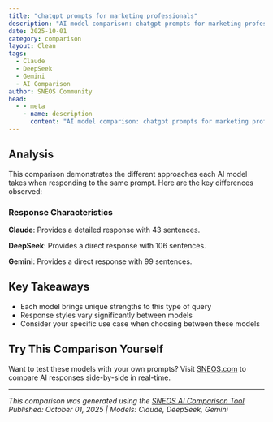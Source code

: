```yaml
---
title: "chatgpt prompts for marketing professionals"
description: "AI model comparison: chatgpt prompts for marketing professionals..."
date: 2025-10-01
category: comparison
layout: Clean
tags:
  - Claude
  - DeepSeek
  - Gemini
  - AI Comparison
author: SNEOS Community
head:
  - - meta
    - name: description
      content: "AI model comparison: chatgpt prompts for marketing professionals..."
---
```


<ChatComparison
  title="chatgpt prompts for marketing professionals"
  prompt="chatgpt prompts for marketing professionals"
  :responses='{
    "Claude": "Here are powerful ChatGPT prompts tailored for marketing professionals:\n\n## **Content Marketing \u0026 Strategy**\n\n**Content Planning:**\n\u0060\u0060\u0060\nAct as a content marketing strategist. Create a 30-day content calendar for [industry/business type] targeting [specific audience]. Include content themes, post types, optimal posting times, and engagement strategies for [platforms]. Consider seasonal trends and industry events.\n\u0060\u0060\u0060\n\n**Brand Positioning:**\n\u0060\u0060\u0060\nHelp me develop a unique brand positioning statement for [company/product]. Analyze our key differentiators: [list features/benefits], target audience: [demographics/psychographics], and main competitors: [list]. Provide 3 positioning options with rationale.\n\u0060\u0060\u0060\n\n## **Campaign Development**\n\n**Campaign Strategy:**\n\u0060\u0060\u0060\nCreate a comprehensive marketing campaign for [product/service launch]. Include campaign objectives, target audience personas, key messages, channel mix, timeline, success metrics, and potential challenges with solutions. Budget range: [amount].\n\u0060\u0060\u0060\n\n**A/B Testing Ideas:**\n\u0060\u0060\u0060\nGenerate 10 A/B testing ideas for [email campaigns/social media ads/landing pages] in the [industry] sector. Include specific elements to test, hypothesis for each test, and predicted outcomes.\n\u0060\u0060\u0060\n\n## **Copywriting \u0026 Messaging**\n\n**Sales Copy:**\n\u0060\u0060\u0060\nWrite compelling sales copy for [product/service] that addresses these pain points: [list problems]. Include a strong headline, emotional hooks, social proof elements, and clear CTAs. Tone: [professional/casual/urgent]. Word limit: [number].\n\u0060\u0060\u0060\n\n**Email Marketing:**\n\u0060\u0060\u0060\nCreate a 5-email welcome sequence for new subscribers to [business type]. Each email should have a specific purpose, engaging subject line, valuable content, and soft promotional elements. Include optimal send timing.\n\u0060\u0060\u0060\n\n## **Audience Research \u0026 Personas**\n\n**Customer Persona Development:**\n\u0060\u0060\u0060\nHelp me create detailed buyer personas for [product/service]. Based on [industry/market], develop 3 distinct personas including demographics, psychographics, pain points, buying behavior, preferred communication channels, and content preferences.\n\u0060\u0060\u0060\n\n**Competitive Analysis:**\n\u0060\u0060\u0060\nConduct a marketing analysis of [competitor names] in the [industry] space. Compare their messaging, positioning, content strategy, social media presence, and identify opportunities for differentiation.\n\u0060\u0060\u0060\n\n## **Social Media Marketing**\n\n**Platform-Specific Content:**\n\u0060\u0060\u0060\nCreate 15 engaging [Instagram/LinkedIn/TikTok] post ideas for [business type] that will drive engagement and showcase expertise. Include post formats, captions, relevant hashtags, and posting strategies.\n\u0060\u0060\u0060\n\n**Influencer Campaign:**\n\u0060\u0060\u0060\nDesign an influencer marketing strategy for [product/brand]. Identify ideal influencer types, campaign objectives, content requirements, success metrics, and outreach templates for [budget range/audience size].\n\u0060\u0060\u0060\n\n## **Analytics \u0026 Optimization**\n\n**Marketing Metrics:**\n\u0060\u0060\u0060\nRecommend the most important KPIs to track for [specific campaign type/channel]. Explain why each metric matters, how to improve them, and what benchmarks to aim for in [industry]. Include both vanity and actionable metrics.\n\u0060\u0060\u0060\n\n**Conversion Optimization:**\n\u0060\u0060\u0060\nAnalyze this customer journey: [describe touchpoints] and identify 5 optimization opportunities to improve conversion rates. Suggest specific tactics for each stage and expected impact.\n\u0060\u0060\u0060\n\n## **Specialized Marketing Areas**\n\n**SEO Content Strategy:**\n\u0060\u0060\u0060\nDevelop an SEO content strategy for [business/website]. Research keyword opportunities around [topics/services], create content clusters, and suggest content formats that will rank well and drive qualified traffic.\n\u0060\u0060\u0060\n\n**Event Marketing:**\n\u0060\u0060\u0060\nCreate a comprehensive marketing plan for [event type]. Include pre-event promotion, day-of engagement tactics, post-event follow-up, and measurement strategies. Target audience: [description]. Budget: [range].\n\u0060\u0060\u0060\n\n## **Tips for Better Results:**\n\n1. **Be Specific:** Include exact details about your industry, target audience, and goals\n2. **Provide Context:** Share relevant background information about your business\n3. **Set Parameters:** Define budget ranges, timelines, and constraints\n4. **Request Formats:** Specify if you want lists, tables, scripts, or detailed explanations\n5. **Iterate:** Use follow-up prompts to refine and expand on responses\n\n**Follow-up Prompt Examples:**\n- \u0022Expand on point #3 with specific examples\u0022\n- \u0022Adapt this strategy for a smaller budget\u0022\n- \u0022Make this more suitable for B2B audiences\u0022\n- \u0022Add seasonal considerations to this campaign\u0022\n\nWould you like me to elaborate on any of these",
    "DeepSeek": "Of course! Here is a comprehensive guide to ChatGPT prompts for marketing professionals, broken down by function. The key to great results is using specific, detailed prompts.\n\n### The Golden Rule of Prompting: Be Specific!\nInstead of: \u0060\u0022Write a social media post.\u0022\u0060\nUse: \u0060\u0022Write a [tone, e.g., funny, professional] social media post for [Platform, e.g., LinkedIn] targeting [Target Audience, e.g., small business owners] about our new [Product/Service]. Highlight the key benefit of [Key Benefit]. Include a call-to-action to [CTA, e.g., sign up for a demo]. Keep it under 200 characters.\u0022\u0060\n\n---\n\n### 1. Content Marketing \u0026 Creation\n\n**Blog Post Ideas \u0026 Outlines:**\n*   \u0022Generate 10 blog post ideas for a [Your Industry] company targeting [Your Audience] interested in [Specific Topic or Pain Point].\u0022\n*   \u0022Create a detailed outline for a blog post titled \u0027[Blog Post Title]\u0027. Include an introduction, 4 main sections with subpoints, and a conclusion.\u0022\n*   \u0022Repurpose the key points from this blog post [Paste Blog Post Text] into a script for a 1-minute Instagram Reel.\u0022\n\n**Social Media Content:**\n*   \u0022Write 5 different [Platform, e.g., Twitter] threads about [Topic]. Each thread should have 4-5 tweets and end with a question to encourage engagement.\u0022\n*   \u0022Create a week\u0027s worth of Instagram story ideas to promote our upcoming webinar on [Webinar Topic]. Include polls, quizzes, and a countdown sticker.\u0022\n*   \u0022Draft 3 LinkedIn posts for a company announcement: [Paste Announcement Details]. Write one for the CEO\u0027s perspective, one for the official company page, and one as a \u0027lessons learned\u0027 post from a team lead.\u0022\n\n**Email Marketing:**\n*   \u0022Write a subject line and preheader text for a newsletter promoting our new guide on [Guide Topic]. Use curiosity and highlight the key takeaway: [Key Takeaway].\u0022\n*   \u0022Draft a 3-email nurture sequence for someone who downloaded our ebook. Email 1: Thank you. Email 2: Expand on a key concept. Email 3: Offer a related product demo.\u0022\n*   \u0022Create a win-back email for customers who haven\u0027t purchased in 6 months. Offer them a [Discount/Special Offer] and remind them of our core value proposition.\u0022\n\n**Website Copy:**\n*   \u0022Rewrite our \u0027About Us\u0027 page to be more customer-centric. Instead of \u0027we do X,\u0027 focus on \u0027you will achieve Y.\u0027 Our target customer is [Persona].\u0022\n*   \u0022Generate 5 value-driven headlines for our landing page about [Product/Service]. The primary goal is [e.g., lead generation, sign-ups].\u0022\n*   \u0022Write meta descriptions for the following three pages: [List Page URLs or Topics]. Include primary keywords [List Keywords] and a strong CTA.\u0022\n\n---\n\n### 2. Strategy \u0026 Planning\n\n**Audience \u0026 Persona Development:**\n*   \u0022Create a detailed buyer persona for a [Your Product/Service]. Include demographics, goals, challenges, pain points, and common objections to purchase.\u0022\n*   \u0022What are the top 5 marketing channels I should focus on to reach [Target Audience] for a [Your Industry] business?\u0022\n*   \u0022Analyze the strengths, weaknesses, opportunities, and threats (SWOT) for a marketing campaign promoting [Product/Service] against our main competitor, [Competitor Name].\u0022\n\n**Campaign Ideation:**\n*   \u0022Brainstorm 5 creative marketing campaign ideas for the launch of a new [Product] aimed at [Audience]. The core message is [Core Message].\u0022\n*   \u0022Suggest a 30-day content calendar for [Month] for a [Your Industry] brand on [Platform, e.g., TikTok]. The theme for the month is [Theme].\u0022\n*   \u0022What are some unique partnership or influencer collaboration ideas for a brand in the [Your Industry] space?\u0022\n\n---\n\n### 3. Advertising \u0026 PPC\n\n**Ad Copy Generation:**\n*   \u0022Write 5 different Google Ads headlines and 2 descriptions for a campaign promoting [Product/Service]. Use these keywords: [List Keywords]. Highlight [Key Benefit].\u0022\n*   \u0022Create 3 versions of a Facebook Ad copy for a lead generation campaign targeting [Audience]. Each version should use a different angle: one focused on saving time, one on saving money, and one on increasing status.\u0022\n*   \u0022Generate 10 power words and emotional triggers I can use in my ad copy for a [Luxury/Value/Innovative] brand.\u0022\n\n**Audience Targeting:**\n*   \u0022Suggest 5 detailed targeting options (interests, behaviors) in Meta Ads Manager for someone who would be interested in [Product/Service].\u0022\n*   \u0022What are some lookalike audience seed sources I could use for a [E-commerce/SaaS] business?\u0022\n\n---\n\n### 4. SEO (Search Engine Optimization)\n\n**Keyword Research:**\n*   \u0022Generate a list of 15 long-tail keyword ideas related to [Primary Keyword]. Categorize them by search intent (informational, commercial, transactional).\u0022\n*   \u0022What are some related questions people ask about [Topic]? Format them as \u0027People Also Ask\u0027 questions.\u0022\n*   \u0022Identify semantic keywords and LSI (Latent Semantic Indexing) terms I should include in a blog post about [Topic].\u0022\n\n**On-Page SEO:**\n*   \u0022Suggest 5 SEO-optimized title tag and meta description combinations for a page about [Page Topic]. The primary keyword is [Keyword].\u0022\n*   \u0022Analyze this URL structure [Website.com/category/post-title] and suggest a more SEO-friendly alternative.\u0022\n\n---\n\n### 5. Analytics \u0026 Reporting\n\n**Data Interpretation:**\n*   \u0022I have the following marketing data for Q3: [Paste Data - e.g., website traffic, conversion rates, social media engagement]. Summarize the key takeaways and suggest 3 potential next steps.\u0022\n*   \u0022Explain the concept of [Marketing Metric, e.g., Customer Lifetime Value, ROAS] in simple terms as if I were explaining it to a non-marketer.\u0022\n\n**Report Writing:**\n*   \u0022Draft an executive summary for a monthly marketing report. Our biggest win was [Win], our biggest challenge was [Challenge], and our main focus for next month is [Focus].\u0022\n*   \u0022Create a template for a weekly social media performance report. Include metrics for engagement, reach, and top-performing posts.\u0022\n\n---\n\n### 6. Creative Brainstorming \u0026 Problem-Solving\n\n**Naming \u0026 Slogans:**\n*   \u0022Brainstorm 10 names for a new [Product Type] that conveys [Adjective, e.g., speed, reliability, fun]. The target audience is [Audience].\u0022\n*   \u0022Generate 5 tagline options for [Brand Name], a company that [What you do]. The tagline should be short, memorable, and highlight [Key Benefit].\u0022\n\n**Problem-Solving:**\n*   \u0022My [Marketing Channel, e.g., email] open rates are declining. List 5 potential reasons and actionable solutions for each.\u0022\n*   \u0022Act as a seasoned marketing consultant. Our campaign for [Product] is not converting well despite high click-through rates. What are the first three things you would investigate?\u0022\n\nBy using these structured prompts, you can turn ChatGPT into a powerful, on-demand assistant for virtually every aspect of your marketing role. Remember to always refine the output\u2014it\u0027s a starting point, not a finished product.",
    "Gemini": "Okay, here are a bunch of ChatGPT prompts for marketing professionals, categorized by area of focus:\n\n**I. Content Creation \u0026 Strategy:**\n\n*   **Blog Posts/Articles:**\n    *   \u0022Write a blog post about [topic] targeting [target audience] with a focus on [key benefit/angle]. Include [number] actionable tips and a call to action to [desired action].\u0022\n    *   \u0022Outline a blog post comparing [product/service A] vs [product/service B], highlighting the key differences, advantages, and disadvantages for [target audience].\u0022\n    *   \u0022Generate 5 compelling headlines for a blog post titled \u0027[Topic]\u0027\u0022\n    *   \u0022Rewrite this paragraph to be more engaging for [target audience]: [paste paragraph]\u0022\n    *   \u0022Create an outline for a series of blog posts about [topic], covering [specific subtopics] in a logical order.\u0022\n*   **Social Media:**\n    *   \u0022Write 3 different social media posts (Facebook, Twitter, LinkedIn) promoting our new [product/service].  Each post should have a different angle and target different segments of our audience.\u0022\n    *   \u0022Generate a list of trending hashtags related to [topic/industry].\u0022\n    *   \u0022Create a social media calendar for [platform] for the next month, focusing on [theme/campaign]. Include suggested topics, hashtags, and posting times.\u0022\n    *   \u0022Write a series of Instagram captions to go along with images of [product/service]. Focus on the benefits and lifestyle aspects.\u0022\n    *   \u0022Develop a script for a short, engaging TikTok video about [topic/product/service].\u0022\n*   **Email Marketing:**\n    *   \u0022Write a welcome email for new subscribers to our email list, highlighting the benefits of subscribing and including a [discount/freebie/resource].\u0022\n    *   \u0022Create an email sequence to nurture leads who downloaded our [lead magnet]. The sequence should include [number] emails, each focusing on [specific benefit/feature].\u0022\n    *   \u0022Write a compelling subject line for an email promoting our [product/service] with a [percentage]% discount.\u0022\n    *   \u0022Generate different versions of an A/B test email for [specific element, e.g., subject line, call to action] with the goal of increasing [metric, e.g., open rates, click-through rates].\u0022\n*   **Website Content:**\n    *   \u0022Write compelling website copy for our [page type, e.g., homepage, product page, about us page] focusing on [key benefits/unique selling proposition] and targeting [target audience].\u0022\n    *   \u0022Suggest improvements to the current website copy on our [page] to improve conversion rates.\u0022\n    *   \u0022Create a concise and persuasive meta description for our [page] that includes relevant keywords.\u0022\n    *   \u0022Generate FAQs for our [product/service] based on common customer questions and concerns.\u0022\n*   **Content Strategy:**\n    *   \u0022Develop a content strategy for [company/brand] targeting [target audience] with the goal of [business objective, e.g., increasing brand awareness, generating leads, driving sales].\u0022\n    *   \u0022Brainstorm content ideas for [industry] that would be appealing to [target audience].\u0022\n    *   \u0022Analyze the content strategy of our competitor [competitor name] and identify opportunities for improvement in our own strategy.\u0022\n    *   \u0022Create a buyer persona for our ideal customer based on [demographic data, market research].\u0022\n    *   \u0022Outline a content pillar strategy for the topic of [topic]. What key areas should we cover?\u0022\n\n**II.  Market Research \u0026 Analysis:**\n\n*   \u0022Analyze the current market trends in the [industry] and identify potential opportunities for our [product/service].\u0022\n*   \u0022Research the competitive landscape for [product/service] and identify the key players, their strengths, and weaknesses.\u0022\n*   \u0022Identify the key pain points of [target audience] related to [topic/problem].\u0022\n*   \u0022Conduct a SWOT analysis of our [product/service].\u0022\n*   \u0022Summarize the findings of this market research report: [paste report text].\u0022\n*   \u0022Identify the most effective marketing channels for reaching [target audience] with [specific message].\u0022\n\n**III.  SEO \u0026 Keyword Research:**\n\n*   \u0022Conduct keyword research for [topic/product/service] and identify high-volume, low-competition keywords.\u0022\n*   \u0022Suggest ways to optimize our website for [keyword] to improve search engine rankings.\u0022\n*   \u0022Analyze the SEO performance of our competitor [competitor name] and identify their top-ranking keywords.\u0022\n*   \u0022Generate a list of long-tail keywords related to [topic/product/service].\u0022\n*   \u0022Write a meta description optimized for SEO for this page: [paste page content].\u0022\n*   \u0022Suggest internal linking opportunities within this blog post: [paste blog post].\u0022\n\n**IV.  Advertising \u0026 Paid Media:**\n\n*   \u0022Write ad copy for a Google Ads campaign promoting our [product/service] targeting [target audience] with the keywords [keywords].\u0022\n*   \u0022Create different versions of ad copy for an A/B test to improve click-through rates.\u0022\n*   \u0022Suggest targeting options for a Facebook Ads campaign promoting our [product/service].\u0022\n*   \u0022Develop a strategy for retargeting website visitors with [specific offer/message].\u0022\n*   \u0022Analyze the performance of our current Google Ads campaign and identify areas for improvement.\u0022\n*   \u0022Write compelling copy for a banner ad promoting [product/service], focusing on [key benefit].\u0022\n\n**V.  Branding \u0026 Messaging:**\n\n*   \u0022Develop a brand voice and tone for our company that reflects our [company values, target audience, industry].\u0022\n*   \u0022Create a brand messaging framework for our [product/service] that highlights the key benefits and differentiates us from the competition.\u0022\n*   \u0022Suggest taglines for our company that are memorable and reflect our brand identity.\u0022\n*   \u0022Analyze the brand messaging of our competitor [competitor name] and identify their strengths and weaknesses.\u0022\n*   \u0022Write a compelling brand story for our company that resonates with our target audience.\u0022\n*   \u0022How can we best convey [value proposition] to [target audience] in a clear and concise way?\u0022\n\n**VI.  Reporting \u0026 Analytics:**\n\n*   \u0022Summarize the key findings from this Google Analytics report: [paste report data].\u0022\n*   \u0022Identify the top-performing content on our website based on [specific metrics, e.g., page views, time on page, conversion rates].\u0022\n*   \u0022Analyze the performance of our social media campaigns and identify the most effective strategies.\u0022\n*   \u0022Create a dashboard to track key marketing metrics, such as [list of metrics].\u0022\n*   \u0022Based on these data trends, what are some actionable insights we can use to improve our marketing performance? [paste data]\u0022\n\n**VII. General Marketing Assistance**\n\n*   \u0022I need a marketing plan for launching [new product/service] into the [market].  Include target audience, key messaging, channels, and budget allocation.\u0022\n*   \u0022What are some innovative marketing strategies that are currently being used in the [industry]?\u0022\n*   \u0022I\u0027m looking for examples of successful marketing campaigns that used [specific technique/platform]. Can you provide some case studies?\u0022\n*   \u0022How can I improve customer engagement with our brand on [social media platform]?\u0022\n*   \u0022What are the ethical considerations I need to be aware of when marketing [specific product/service] to [target audience]?\u0022\n*   \u0022What are the key performance indicators (KPIs) I should be tracking for [specific marketing activity]?\u0022\n*   \u0022What are the best tools for [specific marketing task, e.g., social media management, email marketing, SEO]?\u0022\n\n**Tips for Writing Effective Prompts:**\n\n*   **Be specific:** The more specific your prompt, the better the results.  Include as much detail as possible about your target audience, goals, and desired output.\n*   **Provide context:** Give ChatGPT background information about your company, product, or service.\n*   **Use keywords:** Include relevant keywords in your prompt to help ChatGPT understand the topic and generate more accurate results.\n*   **Specify the desired format:** Tell ChatGPT how you want the output to be formatted (e.g., blog post, email, social media post, list).\n*   **Iterate:** Don\u0027t be afraid to experiment with different prompts and refine your requests based on the results you get.\n*   **Edit and refine:** ChatGPT\u0027s output is a starting point, not a finished product.  Always review and edit the content to ensure it\u0027s accurate, consistent with your brand voice, and meets your specific needs.\n*   **Specify the tone:** Indicate what kind of voice you want the AI to use.\n*   **Consider adding examples:** If you have successful examples of a campaign or content that you like, provide them so the AI can learn from them.\n\nBy using these prompts as a starting point and tailoring them to your specific needs, you can leverage ChatGPT to improve your marketing efforts and achieve your business goals. Remember to always review and adapt the output generated by ChatGPT to ensure it aligns with your brand and marketing strategy. Good luck!\n"
  }'
  published-date="15:15"
/>

## Analysis

This comparison demonstrates the different approaches each AI model takes when responding to the same prompt. Here are the key differences observed:

### Response Characteristics

**Claude**: Provides a detailed response with 43 sentences. 

**DeepSeek**: Provides a direct response with 106 sentences. 

**Gemini**: Provides a direct response with 99 sentences. 

## Key Takeaways

- Each model brings unique strengths to this type of query
- Response styles vary significantly between models
- Consider your specific use case when choosing between these models

## Try This Comparison Yourself

Want to test these models with your own prompts? Visit [SNEOS.com](https://sneos.com) to compare AI responses side-by-side in real-time.

---

*This comparison was generated using the [SNEOS AI Comparison Tool](https://sneos.com)*
*Published: October 01, 2025 | Models: Claude, DeepSeek, Gemini*
